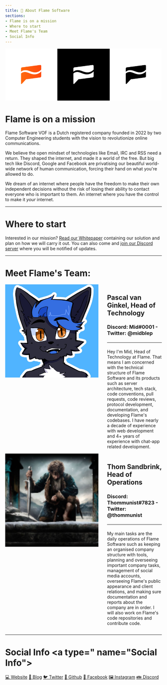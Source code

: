 ```yaml
---
title: 📕 About Flame Software
sections:
- Flame is on a mission
- Where to start
- Meet Flame's Team
- Social Info
---
```


<img src="./assets/logos.png" />

# Flame is on a mission <a name="{sections[0]}"></a>

Flame Software VOF is a Dutch registered company founded in 2022 by two Computer Engineering students with the vision to revolutionize online communications.

We believe the open mindset of technologies like Email, IRC and RSS need a return. They shaped the internet, and made it a world of the free. But big tech like Discord, Google and Facebook are privatising our beautiful world-wide network of human communication, forcing their hand on what you're allowed to do.

We dream of an internet where people have the freedom to make their own independent decisions without the risk of losing their ability to contact everyone who is important to them. An internet where you have the control to make it *your* internet.

---

# Where to start <a name="Where to start"></a>

Interested in our mission? <a href="/v0.1/company/whitepaper">Read our Whitepaper</a> containing our solution and plan on how we will carry it out. You can also come and <a href="https://discord.gg/Z6qcNckczz">join our Discord server</a> where you will be notified of updates.

---

# **Meet Flame's Team:** <a name="Meet Flame's Team"></a>

<div style="display: flex; gap: 2em;">

<img src="./assets/mid.jpg" style="width: 300px; height: 300px;" />

<div>

## Pascal van Ginkel, Head of Technology
### Discord: Mid#0001 - Twitter: @midblep

<hr style="margin: 20px 0;"/>

Hey I'm Mid, Head of Technology at Flame. That means I am concerned with the technical structure of Flame Software and its products such as server architecture, tech stack, code conventions, pull requests, code reviews, protocol development, documentation, and developing Flame's codebases. I have nearly a decade of experience with web development and 4+ years of experience with chat-app related development.

</div>

</div>

<div style="display: flex; gap: 2em;">

<img src="./assets/thom.png" style="width: 300px; height: 300px;" />

<div>

## Thom Sandbrink, Head of Operations
### Discord: Thommunist#7823 - Twitter: @thommunist

<hr style="margin: 20px 0;"/>

My main tasks are the daily operations of Flame Software such as keeping an organised company structure with tools, planning and overseeing important company tasks, management of social media accounts, overseeing Flame's public appearance and client relations, and making sure documentation and reports about the company are in order. I will also work on Flame's code repositories and contribute code.

</div>

</div>

---

# **Social Info** <a type=" name="Social Info"></a>

<span class="links">

[💻 Website](https://flamesoftware.net/)
[📄 Blog](https://flamesoftware.net/blog)
[🐦 Twitter](https://twitter.com/FlameCommsApp)
[🐙 Github](https://github.com/flame-software)
[📖 Facebook](https://facebook.com/profile.php?id=100086464458848)
[🖼️ Instagram](https://instagram.com/flamesoftware)
[👪 Discord](https://discord.gg/Z6qcNckczz)

</span>